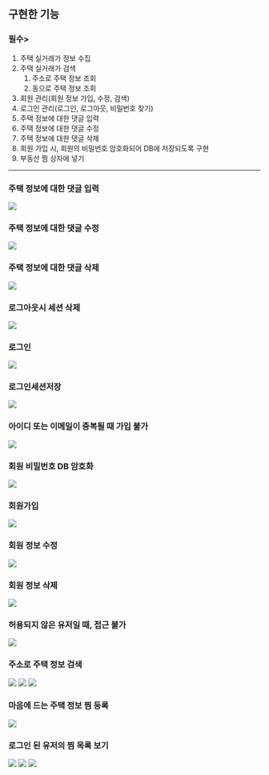 ## 구현한 기능

### 필수>

1. 주택 실거래가 정보 수집
2. 주택 실거래가 검색
    1. 주소로 주택 정보 조회
    2. 동으로 주택 정보 조회
3. 회원 관리(회원 정보 가입, 수정, 검색)
4. 로그인 관리(로그인, 로그아웃, 비밀번호 찾기)
5. 주택 정보에 대한 댓글 입력
6. 주택 정보에 대한 댓글 수정
7. 주택 정보에 대한 댓글 삭제
8. 회원 가입 시, 회원의 비밀번호 암호화되어 DB에 저장되도록 구현
9. 부동산 찜 상자에 넣기

---

### 주택 정보에 대한 댓글 입력
![](/img/1.png)

### 주택 정보에 대한 댓글 수정
![](/img/3.png)


### 주택 정보에 대한 댓글 삭제
![](/img/2.png)

### 로그아웃시 세션 삭제
![](/img/로그아웃세션삭제.png)

### 로그인
![](/img/로그인.png)

### 로그인세션저장
![](/img/로그인세션저장.png)

### 아이디 또는 이메일이 중복될 때 가입 불가
![](/img/아이디또는이메일중복.png)

### 회원 비밀번호 DB 암호화
![](/img/암호화된DB.png)

### 회원가입
![](/img/회원가입.png)

### 회원 정보 수정
![](/img/수정.png)

### 회원 정보 삭제
![](/img/삭제.png)

### 허용되지 않은 유저일 때, 접근 불가
![](/img/접근불가.png)

### 주소로 주택 정보 검색
![](/img/주소로검색.png)
![](/img/주소검색2.png)
![](/img/동검색.png)

### 마음에 드는 주택 정보 찜 등록
![](/img/찜등록.png)

### 로그인 된 유저의 찜 목록 보기
![](/img/찜보기.png)
![](/img/찜1.png)
![](/img/찜2.png)
